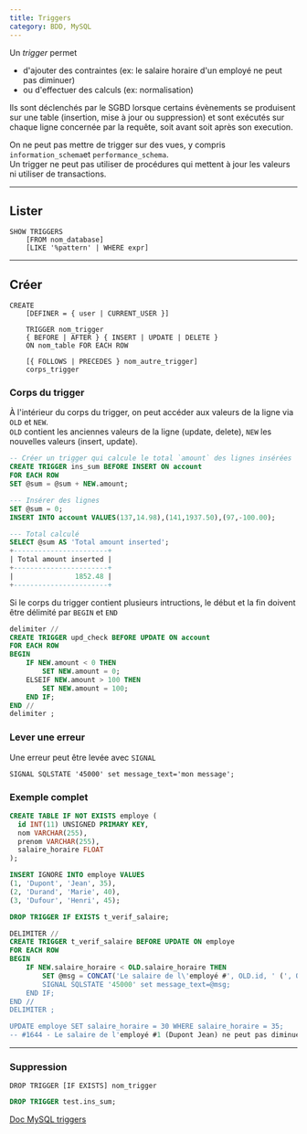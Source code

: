 ```yaml
---
title: Triggers
category: BDD, MySQL
---
```


Un *trigger* permet
* d'ajouter des contraintes (ex: le salaire horaire d'un employé ne peut pas diminuer)
* ou d'effectuer des calculs (ex: normalisation)

Ils sont déclenchés par le SGBD lorsque certains évènements se produisent sur une table (insertion, mise à jour ou suppression) et sont exécutés sur chaque ligne concernée par la requête, soit avant soit après son execution.

On ne peut pas mettre de trigger sur des vues, y compris `information_schema`et `performance_schema`.  
Un trigger ne peut pas utiliser de procédures qui mettent à jour les valeurs ni utiliser de transactions.

---

## Lister

    SHOW TRIGGERS
        [FROM nom_database]
        [LIKE '%pattern' | WHERE expr]

---

## Créer

    CREATE
        [DEFINER = { user | CURRENT_USER }]

        TRIGGER nom_trigger
        { BEFORE | AFTER } { INSERT | UPDATE | DELETE }
        ON nom_table FOR EACH ROW

        [{ FOLLOWS | PRECEDES } nom_autre_trigger]
        corps_trigger

### Corps du trigger

À l'intérieur du corps du trigger, on peut accéder aux valeurs de la ligne via `OLD` et `NEW`.  
`OLD` contient les anciennes valeurs de la ligne (update, delete), `NEW` les nouvelles valeurs (insert, update).

``` sql
-- Créer un trigger qui calcule le total `amount` des lignes insérées
CREATE TRIGGER ins_sum BEFORE INSERT ON account
FOR EACH ROW
SET @sum = @sum + NEW.amount;

--- Insérer des lignes
SET @sum = 0;
INSERT INTO account VALUES(137,14.98),(141,1937.50),(97,-100.00);

--- Total calculé
SELECT @sum AS 'Total amount inserted';
+-----------------------+
| Total amount inserted |
+-----------------------+
|               1852.48 |
+-----------------------+
```

Si le corps du trigger contient plusieurs intructions, le début et la fin doivent être délimité par `BEGIN` et `END`

``` sql
delimiter //
CREATE TRIGGER upd_check BEFORE UPDATE ON account
FOR EACH ROW
BEGIN
    IF NEW.amount < 0 THEN
        SET NEW.amount = 0;
    ELSEIF NEW.amount > 100 THEN
        SET NEW.amount = 100;
    END IF;
END //
delimiter ;
```

### Lever une erreur

Une erreur peut être levée avec `SIGNAL`

    SIGNAL SQLSTATE '45000' set message_text='mon message';

### Exemple complet

``` sql
CREATE TABLE IF NOT EXISTS employe (
  id INT(11) UNSIGNED PRIMARY KEY,
  nom VARCHAR(255),
  prenom VARCHAR(255),
  salaire_horaire FLOAT
);

INSERT IGNORE INTO employe VALUES
(1, 'Dupont', 'Jean', 35),
(2, 'Durand', 'Marie', 40),
(3, 'Dufour', 'Henri', 45);

DROP TRIGGER IF EXISTS t_verif_salaire;

DELIMITER //
CREATE TRIGGER t_verif_salaire BEFORE UPDATE ON employe
FOR EACH ROW
BEGIN
    IF NEW.salaire_horaire < OLD.salaire_horaire THEN
        SET @msg = CONCAT('Le salaire de l\'employé #', OLD.id, ' (', OLD.nom, ' ', OLD.prenom, ') ne peut pas diminuer');
        SIGNAL SQLSTATE '45000' set message_text=@msg;
    END IF;
END //
DELIMITER ;

UPDATE employe SET salaire_horaire = 30 WHERE salaire_horaire = 35;
-- #1644 - Le salaire de l'employé #1 (Dupont Jean) ne peut pas diminuer
```

---

### Suppression

    DROP TRIGGER [IF EXISTS] nom_trigger

``` sql
DROP TRIGGER test.ins_sum;
```

[Doc MySQL triggers](https://dev.mysql.com/doc/refman/5.7/en/trigger-syntax.html)